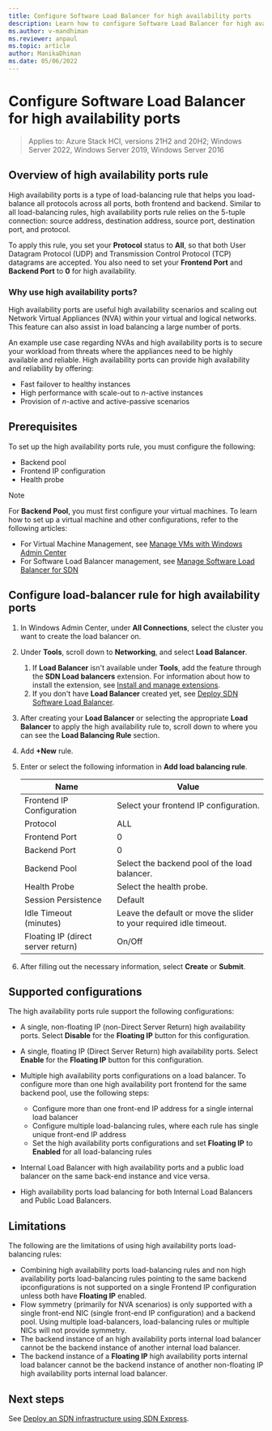 ```yaml
---
title: Configure Software Load Balancer for high availability ports
description: Learn how to configure Software Load Balancer for high availability ports.
ms.author: v-mandhiman
ms.reviewer: anpaul
ms.topic: article
author: ManikaDhiman
ms.date: 05/06/2022
---
```


# Configure Software Load Balancer for high availability ports

> Applies to: Azure Stack HCI, versions 21H2 and 20H2; Windows Server 2022, Windows Server 2019, Windows Server 2016

## Overview of high availability ports rule

High availability ports is a type of load-balancing rule that helps you load-balance all protocols across all ports, both frontend and backend. Similar to all load-balancing rules, high availability ports rule relies on the 5-tuple connection: source address, destination address, source port, destination port, and protocol. 

To apply this rule, you set your **Protocol** status to **All**, so that both User Datagram Protocol (UDP) and Transmission Control Protocol (TCP) datagrams are accepted. You also need to set your **Frontend Port** and **Backend Port** to **0** for high availability.

### Why use high availability ports?

High availability ports are useful high availability scenarios and scaling out Network Virtual Appliances (NVA) within your virtual and logical networks. This feature can also assist in load balancing a large number of ports.

An example use case regarding NVAs and high availability ports is to secure your workload from threats where the appliances need to be highly available and reliable. High availability ports can provide high availability and reliability by offering:

- Fast failover to healthy instances
- High performance with scale-out to *n*-active instances
- Provision of *n*-active and active-passive scenarios

## Prerequisites

To set up the high availability ports rule, you must configure the following:

- Backend pool
- Frontend IP configuration
- Health probe

> [!NOTE]
> For **Backend Pool**, you must first configure your virtual machines. To learn how to set up a virtual machine and other configurations, refer to the following articles:
>
> - For Virtual Machine Management, see [Manage VMs with Windows Admin Center](../manage/vm.md)
> - For Software Load Balancer management, see [Manage Software Load Balancer for SDN](../manage/load-balancers.md)

## Configure load-balancer rule for high availability ports

1. In Windows Admin Center, under **All Connections**, select the cluster you want to create the load balancer on.
1. Under **Tools**, scroll down to **Networking**, and select **Load Balancer**.
    1. If **Load Balancer** isn't available under **Tools**, add the feature through the **SDN Load balancers** extension. For information about how to install the extension, see [Install and manage extensions](/windows-admin-center/configure/using-extensions).
    1. If you don't have **Load Balancer** created yet, see [Deploy SDN Software Load Balancer](../deploy/sdn-wizard.md#deploy-sdn-software-load-balancer).

1. After creating your **Load Balancer** or selecting the appropriate **Load Balancer** to apply the high availability rule to, scroll down to where you can see the **Load Balancing Rule** section.
1. Add **+New** rule.
1. Enter or select the following information in **Add load balancing rule**.

    | Name | Value |
    |----- | -------------------------- |
    | Frontend IP Configuration | Select your frontend IP configuration. |
    | Protocol | ALL |
    | Frontend Port | 0 |
    | Backend Port | 0 |
    | Backend Pool | Select the backend pool of the load balancer. |
    | Health Probe | Select the health probe. |
    | Session Persistence | Default |
    | Idle Timeout (minutes) | Leave the default or move the slider to your required idle timeout. |
    | Floating IP (direct server return) | On/Off|

1. After filling out the necessary information, select **Create** or **Submit**.

## Supported configurations

The high availability ports rule support the following configurations:

- A single, non-floating IP (non-Direct Server Return) high availability ports. Select **Disable** for the **Floating IP** button for this configuration.

- A single, floating IP (Direct Server Return) high availability ports. Select **Enable** for the **Floating IP** button for this configuration.

- Multiple high availability ports configurations on a load balancer. To configure more than one high availability port frontend for the same backend pool, use the following steps:

    - Configure more than one front-end IP address for a single internal load balancer
    - Configure multiple load-balancing rules, where each rule has single unique front-end IP address
    - Set the high availability ports configurations and set **Floating IP** to **Enabled** for all load-balancing rules

- Internal Load Balancer with high availability ports and a public load balancer on the same back-end instance and vice versa.

- High availability ports load balancing for both Internal Load Balancers and Public Load Balancers.

## Limitations

The following are the limitations of using high availability ports load-balancing rules:

- Combining high availability ports load-balancing rules and non high availability ports load-balancing rules pointing to the same backend ipconfigurations is not supported on a single Frontend IP configuration unless both have **Floating IP** enabled.
- Flow symmetry (primarily for NVA scenarios) is only supported with a single front-end NIC (single front-end IP configuration) and a backend pool. Using multiple load-balancers, load-balancing rules or multiple NICs will not provide symmetry.
- The backend instance of an high availability ports internal load balancer cannot be the backend instance of another internal load balancer.
- The backend instance of a **Floating IP** high availability ports internal load balancer cannot be the backend instance of another non-floating IP high availability ports internal load balancer.

## Next steps

See [Deploy an SDN infrastructure using SDN Express](sdn-express.md).